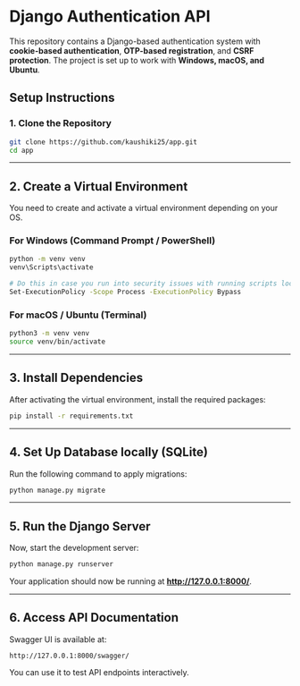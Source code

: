 # Django Authentication API

This repository contains a Django-based authentication system with **cookie-based authentication**, **OTP-based registration**, and **CSRF protection**. The project is set up to work with **Windows, macOS, and Ubuntu**.

## Setup Instructions

### **1. Clone the Repository**
```sh
git clone https://github.com/kaushiki25/app.git
cd app
```

---

## **2. Create a Virtual Environment**
You need to create and activate a virtual environment depending on your OS.

### **For Windows (Command Prompt / PowerShell)**
```sh
python -m venv venv
venv\Scripts\activate

# Do this in case you run into security issues with running scripts locally
Set-ExecutionPolicy -Scope Process -ExecutionPolicy Bypass
```

### **For macOS / Ubuntu (Terminal)**
```sh
python3 -m venv venv
source venv/bin/activate
```

---

## **3. Install Dependencies**
After activating the virtual environment, install the required packages:
```sh
pip install -r requirements.txt
```

---

## **4. Set Up Database locally (SQLite)**
Run the following command to apply migrations:
```sh
python manage.py migrate
```

---

## **5. Run the Django Server**
Now, start the development server:
```sh
python manage.py runserver
```
Your application should now be running at **http://127.0.0.1:8000/**.

---

## **6. Access API Documentation**
Swagger UI is available at:
```
http://127.0.0.1:8000/swagger/
```
You can use it to test API endpoints interactively.
